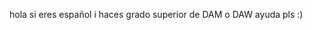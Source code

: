 
hola si eres español i haces grado superior de DAM o DAW ayuda pls :)


<!---
MapacheCoder/MapacheCoder is a ✨ special ✨ repository because its `README.md` (this file) appears on your GitHub profile.
You can click the Preview link to take a look at your changes.
--->
